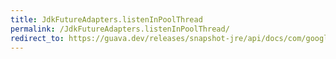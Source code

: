 ```yaml
---
title: JdkFutureAdapters.listenInPoolThread
permalink: /JdkFutureAdapters.listenInPoolThread/
redirect_to: https://guava.dev/releases/snapshot-jre/api/docs/com/google/common/util/concurrent/JdkFutureAdapters.html#listenInPoolThread-java.util.concurrent.Future-
---
```


